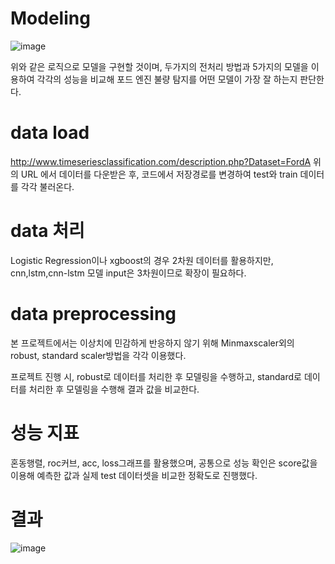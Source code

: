 # Modeling
![image](https://user-images.githubusercontent.com/105157967/173301240-8b9481d6-de81-40b4-bb70-978a8b04d971.png)


위와 같은 로직으로 모델을 구현할 것이며, 두가지의 전처리 방법과 5가지의 모델을 이용하여 각각의 성능을 비교해 포드 엔진 불량 탐지를 어떤 모델이 가장 잘 하는지 판단한다. 

# data load
http://www.timeseriesclassification.com/description.php?Dataset=FordA 
위의 URL 에서 데이터를 다운받은 후, 코드에서 저장경로를 변경하여 test와 train 데이터를 각각 불러온다.

# data 처리
Logistic Regression이나 xgboost의 경우 2차원 데이터를 활용하지만, cnn,lstm,cnn-lstm 모델 input은 3차원이므로 확장이 필요하다.

# data preprocessing
본 프로젝트에서는 이상치에 민감하게 반응하지 않기 위해 Minmaxscaler외의 robust, standard scaler방법을 각각 이용했다.

프로젝트 진행 시, robust로 데이터를 처리한 후 모델링을 수행하고, standard로 데이터를 처리한 후 모델링을 수행해 결과 값을 비교한다. 

# 성능 지표
혼동행렬, roc커브, acc, loss그래프를 활용했으며, 
공통으로 성능 확인은 score값을 이용해 예측한 값과 실제 test 데이터셋을 비교한 정확도로 진행했다.

# 결과

![image](https://user-images.githubusercontent.com/105157967/173301838-298bea0e-c66b-4dfe-867a-d79fe2f56d59.png)
